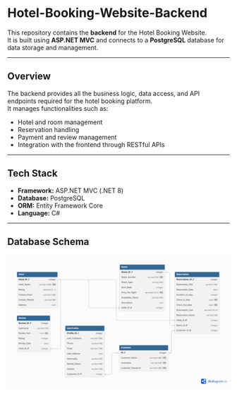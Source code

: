 # Hotel-Booking-Website-Backend

This repository contains the **backend** for the Hotel Booking Website.  
It is built using **ASP.NET MVC** and connects to a **PostgreSQL** database for data storage and management.

---

## Overview

The backend provides all the business logic, data access, and API endpoints required for the hotel booking platform.  
It manages functionalities such as:

- Hotel and room management  
- Reservation handling  
- Payment and review management  
- Integration with the frontend through RESTful APIs  

---

## Tech Stack

- **Framework:** ASP.NET MVC (.NET 8)  
- **Database:** PostgreSQL  
- **ORM:** Entity Framework Core  
- **Language:** C#  

---

## Database Schema

![Database Schema](./docs/schema.png)

